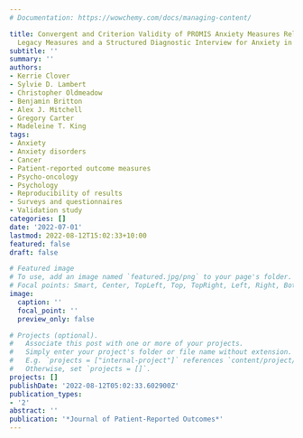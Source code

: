 ```yaml
---
# Documentation: https://wowchemy.com/docs/managing-content/

title: Convergent and Criterion Validity of PROMIS Anxiety Measures Relative to Six
  Legacy Measures and a Structured Diagnostic Interview for Anxiety in Cancer Patients
subtitle: ''
summary: ''
authors:
- Kerrie Clover
- Sylvie D. Lambert
- Christopher Oldmeadow
- Benjamin Britton
- Alex J. Mitchell
- Gregory Carter
- Madeleine T. King
tags:
- Anxiety
- Anxiety disorders
- Cancer
- Patient-reported outcome measures
- Psycho-oncology
- Psychology
- Reproducibility of results
- Surveys and questionnaires
- Validation study
categories: []
date: '2022-07-01'
lastmod: 2022-08-12T15:02:33+10:00
featured: false
draft: false

# Featured image
# To use, add an image named `featured.jpg/png` to your page's folder.
# Focal points: Smart, Center, TopLeft, Top, TopRight, Left, Right, BottomLeft, Bottom, BottomRight.
image:
  caption: ''
  focal_point: ''
  preview_only: false

# Projects (optional).
#   Associate this post with one or more of your projects.
#   Simply enter your project's folder or file name without extension.
#   E.g. `projects = ["internal-project"]` references `content/project/deep-learning/index.md`.
#   Otherwise, set `projects = []`.
projects: []
publishDate: '2022-08-12T05:02:33.602900Z'
publication_types:
- '2'
abstract: ''
publication: '*Journal of Patient-Reported Outcomes*'
---
```

